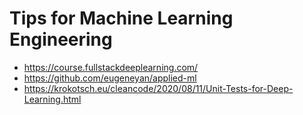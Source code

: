# Tips for Machine Learning Engineering

* https://course.fullstackdeeplearning.com/
* https://github.com/eugeneyan/applied-ml
* https://krokotsch.eu/cleancode/2020/08/11/Unit-Tests-for-Deep-Learning.html